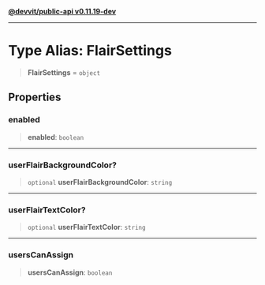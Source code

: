 [**@devvit/public-api v0.11.19-dev**](../../README.md)

---

# Type Alias: FlairSettings

> **FlairSettings** = `object`

## Properties

<a id="enabled"></a>

### enabled

> **enabled**: `boolean`

---

<a id="userflairbackgroundcolor"></a>

### userFlairBackgroundColor?

> `optional` **userFlairBackgroundColor**: `string`

---

<a id="userflairtextcolor"></a>

### userFlairTextColor?

> `optional` **userFlairTextColor**: `string`

---

<a id="userscanassign"></a>

### usersCanAssign

> **usersCanAssign**: `boolean`

